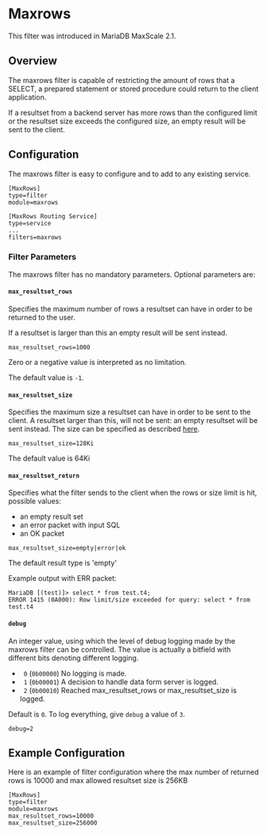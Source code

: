 # Maxrows

This filter was introduced in MariaDB MaxScale 2.1.

## Overview
The maxrows filter is capable of restricting the amount of rows that a SELECT,
 a prepared statement or stored procedure could return to the client application.

If a resultset from a backend server has more rows than the configured limit
or the resultset size exceeds the configured size,
 an empty result will be  sent to the client.

## Configuration

The maxrows filter is easy to configure and to add to any existing service.

```
[MaxRows]
type=filter
module=maxrows

[MaxRows Routing Service]
type=service
...
filters=maxrows
```

### Filter Parameters

The maxrows filter has no mandatory parameters.
Optional parameters are:

#### `max_resultset_rows`

Specifies the maximum number of rows a resultset can have in order to be returned
 to the user.

If a resultset is larger than this an empty result will be sent instead.

```
max_resultset_rows=1000
```
Zero or a negative value is interpreted as no limitation.

The default value is `-1`.

#### `max_resultset_size`

Specifies the maximum size a resultset can have in order
to be sent to the client. A resultset larger than this, will
not be sent: an empty resultset will be sent instead.
The size can be specified as described
[here](../Getting-Started/Configuration-Guide.md#sizes).

```
max_resultset_size=128Ki
```
The default value is 64Ki

#### `max_resultset_return`

Specifies what the filter sends to the client when the
rows or size limit is hit, possible values:

- an empty result set
- an error packet with input SQL
- an OK packet


```
max_resultset_size=empty|error|ok
```
The default result type is 'empty'

Example output with ERR packet:

```
MariaDB [(test)]> select * from test.t4;
ERROR 1415 (0A000): Row limit/size exceeded for query: select * from test.t4
```

#### `debug`

An integer value, using which the level of debug logging made by the maxrows
filter can be controlled. The value is actually a bitfield with different bits
denoting different logging.

   * ` 0` (`0b00000`) No logging is made.
   * ` 1` (`0b00001`) A decision to handle data form server is logged.
   * ` 2` (`0b00010`) Reached max_resultset_rows or max_resultset_size is logged.

Default is `0`. To log everything, give `debug` a value of `3`.

```
debug=2
```

## Example Configuration

Here is an example of filter configuration where the max number of returned
rows is 10000 and max allowed resultset size is 256KB

```
[MaxRows]
type=filter
module=maxrows
max_resultset_rows=10000
max_resultset_size=256000
```
